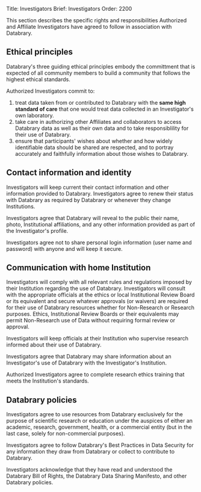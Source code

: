 Title: Investigators
Brief: Investigators
Order: 2200

This section describes the specific rights and responsibilities Authorized and Affiliate Investigators have agreed to follow in association with Databrary.

## Ethical principles
Databrary's three guiding ethical principles embody the committment that is expected of all community members to build a community that follows the highest ethical standards.

Authorized Investigators commit to:

1. treat data taken from or contributed to Databrary with the **same high standard of care** that one would treat data collected in an Investigator's own laboratory.
1. take care in authorizing other Affiliates and collaborators to access Databrary data as well as their own data and to take responsiblility for their use of Databrary.
1. ensure that participants' wishes about whether and how widely identifiable data should be shared are respected, and to portray accurately and faithfully information about those wishes to Databrary.

## Contact information and identity

Investigators will keep current their contact information and other information provided to Databrary.
Investigators agree to renew their status with Databrary as required by Databrary or whenever they change Institutions.

Investigators agree that Databrary will reveal to the public their name, photo, Institutional affiliations, and any other information provided as part of the Investigator's profile.

Investigators agree not to share personal login information (user name and password) with anyone and will keep it secure.

## Communication with home Institution

Investigators will comply with all relevant rules and regulations imposed by their Institution regarding the use of Databrary.
Investigators will consult with the appropriate officials at the ethics or local Institutional Review Board or its equivalent and secure whatever approvals (or waivers) are required for their use of Databrary resources whether for Non-Research or Research purposes. Ethics, Institutional Review Boards or their equivalents may permit Non-Research use of Data without requiring formal review or approval.
 
Investigators will keep officials at their Institution who supervise research informed about their use of Databrary.

Investigators agree that Databrary may share information about an Investigator's use of Databrary with the Investigator's Institution.

Authorized Investigators agree to complete research ethics training that meets the Institution's standards.

## Databrary policies

Investigators agree to use resources from Databrary exclusively for the purpose of scientific research or education under the auspices of either an academic, research, government, health, or a commercial entity (but in the last case, solely for non-commercial purposes).

Investigators agree to follow Databrary's Best Practices in Data Security for any information they draw from Databrary or collect to contribute to Databrary.

Investigators acknowledge that they have read and understood the Databrary Bill of Rights, the Databrary Data Sharing Manifesto, and other Databrary policies.
